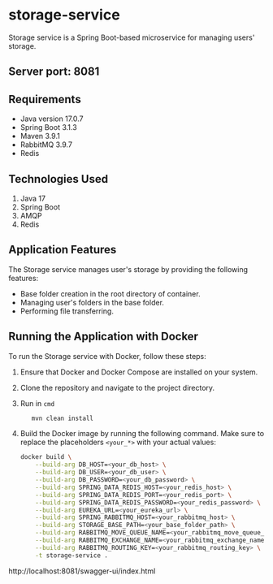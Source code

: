# storage-service

Storage service is a Spring Boot-based microservice for managing users' storage.

## Server port: 8081

## Requirements

- Java version 17.0.7
- Spring Boot 3.1.3
- Maven 3.9.1
- RabbitMQ 3.9.7
- Redis

## Technologies Used

1. Java 17
2. Spring Boot
3. AMQP
4. Redis

## Application Features

The Storage service manages user's storage by providing the following features:

- Base folder creation in the root directory of container.
- Managing user's folders in the base folder.
- Performing file transferring.

## Running the Application with Docker

To run the Storage service with Docker, follow these steps:

1. Ensure that Docker and Docker Compose are installed on your system.
2. Clone the repository and navigate to the project directory.
3. Run in `cmd`
   ```sh
      mvn clean install
   ```
4. Build the Docker image by running the following command. Make sure to replace the placeholders `<your_*>` with your
   actual values:

   ```sh
   docker build \
       --build-arg DB_HOST=<your_db_host> \
       --build-arg DB_USER=<your_db_user> \
       --build-arg DB_PASSWORD=<your_db_password> \
       --build-arg SPRING_DATA_REDIS_HOST=<your_redis_host> \
       --build-arg SPRING_DATA_REDIS_PORT=<your_redis_port> \
       --build-arg SPRING_DATA_REDIS_PASSWORD=<your_redis_password> \
       --build-arg EUREKA_URL=<your_eureka_url> \
       --build-arg SPRING_RABBITMQ_HOST=<your_rabbitmq_host> \
       --build-arg STORAGE_BASE_PATH=<your_base_folder_path> \
       --build-arg RABBITMQ_MOVE_QUEUE_NAME=<your_rabbitmq_move_queue_name> \
       --build-arg RABBITMQ_EXCHANGE_NAME=<your_rabbitmq_exchange_name> \
       --build-arg RABBITMQ_ROUTING_KEY=<your_rabbitmq_routing_key> \
       -t storage-service .
    ```
http://localhost:8081/swagger-ui/index.html